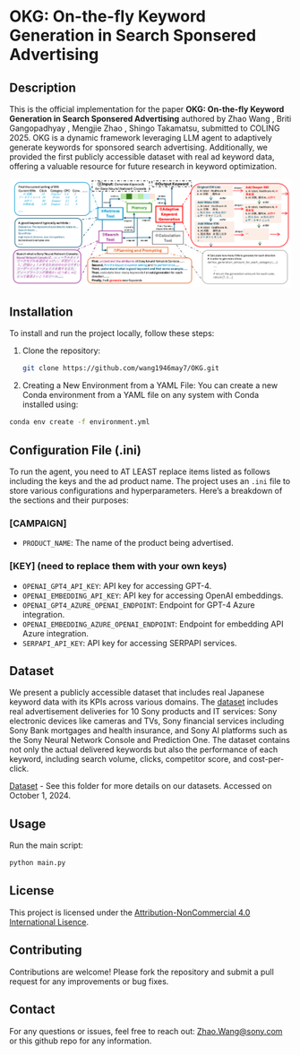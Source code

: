 # OKG: On-the-fly Keyword Generation in Search Sponsered Advertising

## Description

This is the official implementation for the paper **OKG: On-the-fly Keyword Generation in Search Sponsered Advertising** authored by Zhao Wang , Briti Gangopadhyay , Mengjie Zhao , Shingo Takamatsu,  submitted to COLING 2025. OKG is a dynamic framework leveraging LLM agent to adaptively generate keywords for sponsored search advertising. Additionally, we provided the first publicly accessible dataset with real ad keyword data, offering a valuable resource for future research in keyword optimization. 

![Example Figure](./architecture.png)

## Installation

To install and run the project locally, follow these steps:

1. Clone the repository:
   ```bash
   git clone https://github.com/wang1946may7/OKG.git
   ```

2.  Creating a New Environment from a YAML File: You can create a new Conda environment from a YAML file on any system with Conda installed using:
   ```bash
   conda env create -f environment.yml
```


## Configuration File (.ini)

To run the agent, you need to AT LEAST replace items listed as follows including the keys and the ad product name. 
The project uses an `.ini` file to store various configurations and hyperparameters. Here’s a breakdown of the sections and their purposes:


### [CAMPAIGN]
- `PRODUCT_NAME`: The name of the product being advertised.

### [KEY] (need to replace them with your own keys)
- `OPENAI_GPT4_API_KEY`: API key for accessing GPT-4.
- `OPENAI_EMBEDDING_API_KEY`: API key for accessing OpenAI embeddings.
- `OPENAI_GPT4_AZURE_OPENAI_ENDPOINT`: Endpoint for GPT-4 Azure integration.
- `OPENAI_EMBEDDING_AZURE_OPENAI_ENDPOINT`: Endpoint for embedding API Azure integration.
- `SERPAPI_API_KEY`: API key for accessing SERPAPI services.

## Dataset

We present a publicly accessible dataset that includes real Japanese keyword data with its KPIs across various domains. The [dataset](https://github.com/wang1946may7/OKG/tree/main/dataset) includes real advertisement deliveries for 10 Sony products and IT services: Sony electronic devices like cameras and TVs, Sony financial services including Sony Bank mortgages and health insurance, and Sony AI platforms such as the Sony Neural Network Console and Prediction One. The dataset contains not only the actual delivered keywords but also the performance of each keyword, including search volume, clicks, competitor score, and cost-per-click.

[Dataset](https://github.com/wang1946may7/OKG/tree/main/dataset) - See this folder for more details on our datasets. Accessed on October 1, 2024.

## Usage
Run the main script:
   ```bash
   python main.py
   ```
## License
This project is licensed under the [Attribution-NonCommercial 4.0 International Lisence](https://creativecommons.org/licenses/by-nc/4.0/legalcode.en).

## Contributing
Contributions are welcome! Please fork the repository and submit a pull request for any improvements or bug fixes.

## Contact
For any questions or issues, feel free to reach out: Zhao.Wang@sony.com or this github repo for any information.
